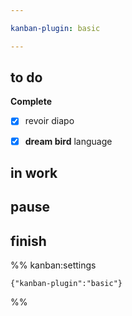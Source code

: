 ```yaml
---

kanban-plugin: basic

---
```


## to do

**Complete**
- [x] revoir diapo
- [x] **dream bird** language


## in work



## pause



## finish





%% kanban:settings
```
{"kanban-plugin":"basic"}
```
%%